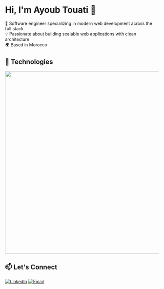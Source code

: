 # Hi, I'm Ayoub Touati 👋

🚀 Software engineer specializing in modern web development across the full stack  
💡 Passionate about building scalable web applications with clean architecture  
🌍 Based in Morocco

## 🔧 Technologies

<img src="https://skillicons.dev/icons?i=git,bash,c,cpp,java,docker,kubernetes,nginx,html,css,js,tailwindcss,ts,react,angularm,rxjs,nodejs,nestjs,postgres,mysql,mongodb,redis,vim" width="600"/>

## 📫 Let's Connect
[![LinkedIn](https://img.shields.io/badge/-LinkedIn-0A66C2?logo=linkedin&logoColor=white)](https://linkedin.com/in/ayoub-touati)
[![Email](https://img.shields.io/badge/-Email-D14836?logo=gmail&logoColor=white)](mailto:ayoub.toouati@gmail.com)
